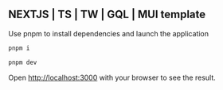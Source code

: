 ## NEXTJS | TS | TW | GQL | MUI template

Use pnpm to install dependencies and launch the application

```bash
pnpm i
```

```bash
pnpm dev
```

Open [http://localhost:3000](http://localhost:3000) with your browser to see the result.
